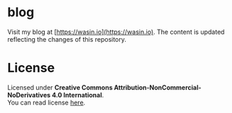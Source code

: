 # blog

Visit my blog at [https://wasin.io](https://wasin.io).
The content is updated reflecting the changes of this repository.

# License

Licensed under **Creative Commons Attribution-NonCommercial-NoDerivatives 4.0 International**.  
You can read license [here](https://github.com/haxpor/blog/blob/master/LICENSE.md).
